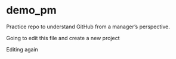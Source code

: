 # demo_pm
Practice repo to understand GitHub from a manager’s perspective.

Going to edit this file and create a new project

Editing again
